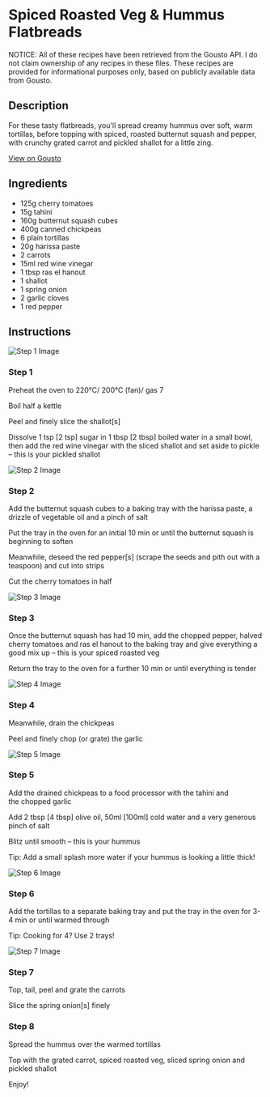 # Spiced Roasted Veg & Hummus Flatbreads

NOTICE: All of these recipes have been retrieved from the Gousto API. I do not claim ownership of any recipes in these files. These recipes are provided for informational purposes only, based on publicly available data from Gousto.

## Description

For these tasty flatbreads, you'll spread creamy hummus over soft, warm tortillas, before topping with spiced, roasted butternut squash and pepper, with crunchy grated carrot and pickled shallot for a little zing.

[View on Gousto](https://www.gousto.co.uk/recipes/cookbook/spiced-roasted-veg-hummus-flatbreads)

## Ingredients

- 125g cherry tomatoes
- 15g tahini
- 160g butternut squash cubes
- 400g canned chickpeas
- 6 plain tortillas
- 20g harissa paste
- 2 carrots
- 15ml red wine vinegar
- 1 tbsp ras el hanout
- 1 shallot
- 1 spring onion
- 2 garlic cloves
- 1 red pepper

## Instructions

![Step 1 Image](https://production-media.gousto.co.uk/cms/recipe-step-image/step-1-1625593536669-x200.jpg)

### Step 1

Preheat the oven to 220°C/ 200°C (fan)/ gas 7

Boil half a kettle

Peel and finely slice the shallot<span class="text-danger">[s]</span>

Dissolve 1 tsp <span class="text-danger">[2 tsp]</span> sugar in 1 tbsp <span class="text-danger">[2 tbsp]</span> boiled water in a small bowl, then add the red wine vinegar with the sliced shallot and set aside to pickle – this is your pickled shallot

![Step 2 Image](https://production-media.gousto.co.uk/cms/recipe-step-image/step-2-1625593575524-x200.jpg)

### Step 2

Add the butternut squash cubes to a baking tray with the harissa paste, a drizzle of vegetable oil and a pinch of salt

Put the tray in the oven for an initial 10 min or until the butternut squash is beginning to soften

Meanwhile, deseed the red pepper<span class="text-danger">[s]</span> (scrape the seeds and pith out with a teaspoon) and cut into strips

Cut the cherry tomatoes in half

![Step 3 Image](https://production-media.gousto.co.uk/cms/recipe-step-image/step-3-1625593617678-x200.jpg)

### Step 3

Once the butternut squash has had 10 min, add the chopped pepper, halved cherry tomatoes and ras el hanout to the baking tray and give everything a good mix up – this is your spiced roasted veg

Return the tray to the oven for a further 10 min or until everything is tender

![Step 4 Image](https://production-media.gousto.co.uk/cms/recipe-step-image/step-4-1625593647309-x200.jpg)

### Step 4

Meanwhile, drain the chickpeas

Peel and finely chop (or grate) the garlic

![Step 5 Image](https://production-media.gousto.co.uk/cms/recipe-step-image/step-5-1625593653266-x200.jpg)

### Step 5

Add the drained chickpeas to a food processor with the tahini and the chopped garlic

Add 2 tbsp <span class="text-danger">[4 tbsp]</span> olive oil, 50ml <span class="text-danger">[100ml]</span> cold water and a very generous pinch of salt

Blitz until smooth – this is your hummus

Tip: Add a small splash more water if your hummus is looking a little thick!

![Step 6 Image](https://production-media.gousto.co.uk/cms/recipe-step-image/step-6-1625593660706-x200.jpg)

### Step 6

Add the tortillas to a separate baking tray and put the tray in the oven for 3-4 min or until warmed through

Tip: Cooking for 4? Use 2 trays!

![Step 7 Image](https://production-media.gousto.co.uk/cms/recipe-step-image/step-7-1625593669990-x200.jpg)

### Step 7

Top, tail, peel and grate the carrots

Slice the spring onion<span class="text-danger">[s]</span> finely

### Step 8

Spread the hummus over the warmed tortillas

Top with the grated carrot, spiced roasted veg, sliced spring onion and pickled shallot

Enjoy!

